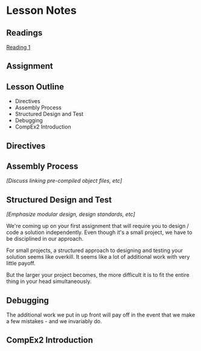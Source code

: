 # Lesson Notes

## Readings
[Reading 1](/path/to/reading)

## Assignment

## Lesson Outline
- Directives
- Assembly Process
- Structured Design and Test
- Debugging
- CompEx2 Introduction

## Directives

## Assembly Process

*[Discuss linking pre-compiled object files, etc]*

## Structured Design and Test

*[Emphasize modular design, design standards, etc]*

We're coming up on your first assignment that will require you to design / code a solution independently.  Even though it's a small project, we have to be disciplined in our approach.

For small projects, a structured approach to designing and testing your solution seems like overkill.  It seems like a lot of additional work with very little payoff.

But the larger your project becomes, the more difficult it is to fit the entire thing in your head simultaneously.

## Debugging

The additional work we put in up front will pay off in the event that we make a few mistakes - and we invariably do.  

## CompEx2 Introduction


